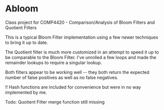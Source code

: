 Abloom
======

Class project for COMP4420  - Comparison/Analysis of Bloom Filters and Quotient Filters

This is a typical Bloom Filter implementation using a few newer techniques to bring it up to date.

The Quotient filter is much more customized in an attempt to speed it up to be comparable to the 
Bloom Filter. I've unrolled a few loops and made the remainder lookups to require a singular lookup.

Both filters appear to be working well -- they both return the expected number of false positives as
well as no false negatives.


!! Hash functions are included for convenience but were in no way implemented by me. 


Todo: Quotient Filter merge function still missing
